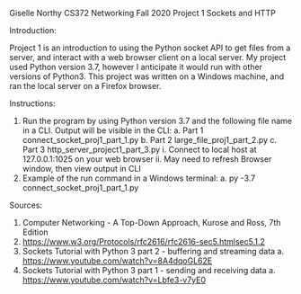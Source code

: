 Giselle Northy
CS372 Networking Fall 2020
Project 1 Sockets and HTTP

Introduction:

Project 1 is an introduction to using the Python socket API to get files from a server, and interact
with a web browser client on a local server. My project used Python version 3.7, however I
anticipate it would run with other versions of Python3. This project was written on a Windows
machine, and ran the local server on a Firefox browser.

Instructions:
1. Run the program by using Python version 3.7 and the following file name in a CLI.
Output will be visible in the CLI:
  a. Part 1 connect_socket_proj1_part_1.py
  b. Part 2 large_file_proj1_part_2.py
  c. Part 3 http_server_project1_part_3.py
    i. Connect to local host at 127.0.0.1:1025 on your web browser
    ii. May need to refresh Browser window, then view output in CLI
2. Example of the run command in a Windows terminal:
  a. py -3.7 connect_socket_proj1_part_1.py
 
 Sources:
  1. Computer Networking - A Top-Down Approach, Kurose and Ross, 7th Edition
  2. https://www.w3.org/Protocols/rfc2616/rfc2616-sec5.htmlsec5.1.2
  3. Sockets Tutorial with Python 3 part 2 - buffering and streaming data
    a. https://www.youtube.com/watch?v=8A4dqoGL62E
  4. Sockets Tutorial with Python 3 part 1 - sending and receiving data
    a. https://www.youtube.com/watch?v=Lbfe3-v7yE0
